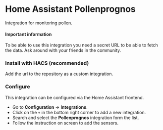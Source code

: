 # Home Assistant Pollenprognos

Integration for monitoring pollen. 

#### Important information
To be able to use this integration you need a secret URL to be able to fetch the data. Ask around with your friends in the community.  

### Install with HACS (recommended)
Add the url to the repository as a custom integration.

### Configure
This integration can be configured via the Home Assistant frontend.

- Go to **Configuration** -> **Integrations**.
- Click on the `+` in the bottom right corner to add a new integration.
- Search and select the **Pollenprognos** integration form the list.
- Follow the instruction on screen to add the sensors.